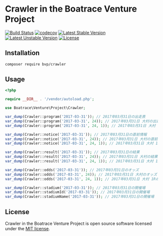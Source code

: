 # Crawler in the Boatrace Venture Project

[![Build Status](https://github.com/BoatraceVentureProject/Crawler/workflows/Tests/badge.svg)](https://github.com/BoatraceVentureProject/Crawler/actions?query=workflow%3Atests)
[![codecov](https://codecov.io/gh/BoatraceVentureProject/Crawler/graph/badge.svg?token=ASXRLEJBDV)](https://codecov.io/gh/BoatraceVentureProject/Crawler)
[![Latest Stable Version](https://poser.pugx.org/bvp/crawler/v/stable)](https://packagist.org/packages/bvp/crawler)
[![Latest Unstable Version](https://poser.pugx.org/bvp/crawler/v/unstable)](https://packagist.org/packages/bvp/crawler)
[![License](https://poser.pugx.org/bvp/crawler/license)](https://packagist.org/packages/bvp/crawler)

## Installation
```bash
composer require bvp/crawler
```

## Usage
```php
<?php

require __DIR__ . '/vendor/autoload.php';

use Boatrace\Venture\Project\Crawler;

var_dump(Crawler::program('2017-03-31')); // 2017年03月31日の出走表
var_dump(Crawler::program('2017-03-31', 24)); // 2017年03月31日 大村の出走表
var_dump(Crawler::program('2017-03-31', 24, 1)); // 2017年03月31日 大村 1Rの出走表

var_dump(Crawler::notice('2017-03-31')); // 2017年03月31日の直前情報
var_dump(Crawler::notice('2017-03-31', 24)); // 2017年03月31日 大村の直前情報
var_dump(Crawler::notice('2017-03-31', 24, 1)); // 2017年03月31日 大村 1Rの直前情報

var_dump(Crawler::result('2017-03-31')); // 2017年03月31日の結果
var_dump(Crawler::result('2017-03-31', 24)); // 2017年03月31日 大村の結果
var_dump(Crawler::result('2017-03-31', 24, 1)); // 2017年03月31日 大村 1Rの結果

var_dump(Crawler::odds('2017-03-31')); // 2017年03月31日のオッズ
var_dump(Crawler::odds('2017-03-31', 24)); // 2017年03月31日 大村のオッズ
var_dump(Crawler::odds('2017-03-31', 24, 1)); // 2017年03月31日 大村 1Rのオッズ

var_dump(Crawler::stadium('2017-03-31')); // 2017年03月31日の開催場
var_dump(Crawler::stadiumId('2017-03-31')); // 2017年03月31日の開催場
var_dump(Crawler::stadiumName('2017-03-31')); // 2017年03月31日の開催場
```

## License
Crawler in the Boatrace Venture Project is open source software licensed under the [MIT license](LICENSE).
